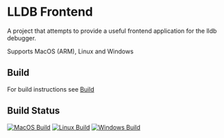 # LLDB Frontend
A project that attempts to provide a useful frontend application for the lldb debugger.

Supports MacOS (ARM), Linux and Windows


## Build
For build instructions see [Build](BUILD.md)

## Build Status
[![MacOS Build](https://github.com/ZeunO8/lldb-frontend/actions/workflows/macos.yml/badge.svg?branch=run-actions&label=MacOS%20Build)](https://github.com/ZeunO8/lldb-frontend/actions/workflows/macos.yml)
[![Linux Build](https://github.com/ZeunO8/lldb-frontend/actions/workflows/linux.yml/badge.svg?branch=run-actions&label=Linux%20Build)](https://github.com/ZeunO8/lldb-frontend/actions/workflows/linux.yml)
[![Windows Build](https://github.com/ZeunO8/lldb-frontend/actions/workflows/windows.yml/badge.svg?branch=run-actions&label=Windows%20Build)](https://github.com/ZeunO8/lldb-frontend/actions/workflows/windows.yml)